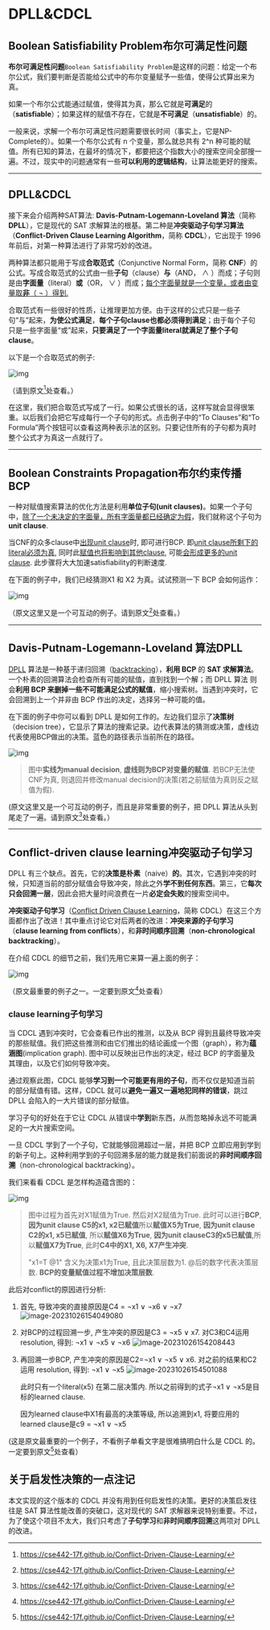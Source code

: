 # DPLL&CDCL

## Boolean Satisfiability Problem布尔可满足性问题

**布尔可满足性问题**`Boolean Satisfiability Problem`是这样的问题：给定一个布尔公式，我们要判断是否能给公式中的布尔变量赋予一些值，使得公式算出来为真。

如果一个布尔公式能通过赋值，使得其为真，那么它就是**可满足**的（**satisfiable**）；如果这样的赋值不存在，它就是**不可满足**（**unsatisfiable**）的。

一般来说，求解一个布尔可满足性问题需要很长时间（事实上，它是NP-Complete的）。如果一个布尔公式有 n 个变量，那么就总共有 2^n 种可能的赋值。所有已知的算法，在最坏的情况下，都要把这个指数大小的搜索空间全部搜一遍。不过，现实中的问题通常有一些**可以利用的逻辑结构**，让算法能更好的搜索。

***

## DPLL&CDCL

接下来会介绍两种SAT算法: **Davis-Putnam-Logemann-Loveland 算法**（简称 **DPLL**），它是现代的 SAT 求解算法的根基。第二种是**冲突驱动子句学习算法**（**Conflict-Driven Clause Learning Algorithm**，简称 **CDCL**），它出现于 1996 年前后，对第一种算法进行了非常巧妙的改进。

两种算法都只能用于写成**合取范式**（Conjunctive Normal Form，简称 **CNF**）的公式。写成合取范式的公式由一些**子句**（clause）**与**（AND， ∧ ）而成；子句则是由**字面量**（literal）**或**（OR， ∨ ）而成；<u>每个字面量就是一个变量，或者由变量取**非**（ ¬ ）得到.</u>

合取范式有一些很好的性质，让推理更加方便。由于这样的公式只是一些子句“与”起来，**为使公式满足**，**每个子句clause也都必须得到满足**；由于每个子句只是一些字面量“或”起来，**只要满足了一个字面量literal就满足了整个子句clause**。

以下是一个合取范式的例子:

![img](./attachments/v2-38342ed9028a427c87481f626eabc5f4_1440w.png)

（请到原文[^原文]处查看。）

在这里，我们把合取范式写成了一行。如果公式很长的话，这样写就会显得很笨重。以后我们会把它写成每行一个子句的形式。点击例子中的“To Clauses”和“To Formula”两个按钮可以查看这两种表示法的区别。只要记住所有的子句都为真时整个公式才为真这一点就行了。

***

## Boolean Constraints Propagation布尔约束传播BCP

一种对赋值搜索算法的优化方法是利用**单位子句(unit clauses)**。如果一个子句中，<u>除了一个未决定的字面量，所有字面量都已经确定为假</u>，我们就称这个子句为**unit clause**. 

当CNF的众多clause中<u>出现unit clause</u>时, 即可进行BCP. 即<u>unit clause所剩下的literal必须为真</u>, 同时此<u>赋值也将影响到其他clause</u>, 可能<u>会形成更多的unit clause</u>. 此步骤将大大加速satisfiability的判断速度.  

在下面的例子中，我们已经猜测X1 和 X2 为真。试试预测一下 BCP 会如何运作：

![img](./attachments/v2-6b20c77241461ebd540f3c376ca6108e_1440w.png)

（原文这里又是一个可互动的例子。请到原文[^原文]处查看。）

***

## Davis-Putnam-Logemann-Loveland 算法DPLL

[DPLL](https://link.zhihu.com/?target=https%3A//en.wikipedia.org/wiki/DPLL_algorithm) 算法是一种基于递归回溯（[backtracking](https://link.zhihu.com/?target=https%3A//en.wikipedia.org/wiki/Backtracking)），**利用 BCP** 的 **SAT 求解算法**。一个朴素的回溯算法会检查所有可能的赋值，直到找到一个解；而 DPLL 算法 则会**利用 BCP 来删掉一些不可能满足公式的赋值**，缩小搜索树。当遇到冲突时，它会回溯到上一个并非由 BCP 作出的决定，选择另一种可能的值。

在下面的例子中你可以看到 DPLL 是如何工作的。左边我们显示了**决策树**（decision tree），它显示了算法的搜索记录。边代表算法的猜测或决策，虚线边代表使用BCP做出的决策。蓝色的路径表示当前所在的路径。

![img](./attachments/v2-632e10bf727dbc5bc5dd2fd0a5f9a1d6_r.jpg)

> 图中**实线为manual decision**, **虚线则为BCP对变量的赋值**. 若BCP无法使CNF为真, 则退回并修改manual decision的决策(若之前赋值为真则反之赋值为假).

(原文这里又是一个可互动的例子，而且是非常重要的例子，把 DPLL 算法从头到尾走了一遍。请到原文[^原文]处查看。）

***

## Conflict-driven clause learning冲突驱动子句学习

DPLL 有三个缺点。首先，它的**决策是朴素**（naive）**的**。其次，它遇到冲突的时候，只知道当前的部分赋值会导致冲突，除此之外**学不到任何东西**。第三，它**每次只会回溯一层**，因此会把大量时间浪费在一片**必定会失败**的搜索空间中。

**冲突驱动子句学习**（[Conflict Driven Clause Learning](https://link.zhihu.com/?target=https%3A//en.wikipedia.org/wiki/Conflict-Driven_Clause_Learning)，简称 CDCL）在这三个方面都作出了改进！其中重点讨论它对后两者的改进：**冲突来源的子句学习**（**clause learning from conflicts**），和**非时间顺序回溯**（**non-chronological backtracking**）。

在介绍 CDCL 的细节之前，我们先用它来算一遍上面的例子：

![img](./attachments/v2-4eaf18b51aad646b1ff8bddcd1794789_1440w.png)

（原文最重要的例子之一。一定要到原文[^原文]处查看）

### clause learning子句学习

当 CDCL 遇到冲突时，它会查看已作出的推测，以及从 BCP 得到且最终导致冲突的那些赋值。我们把这些推测和由它们推出的结论画成一个图（graph），称为**蕴涵图**(implication graph). 图中可以反映出已作出的决定，经过 BCP 的字面量及其理由，以及它们如何导致冲突。

通过观察此图，CDCL 能够**学习到一个可能更有用的子句**，而不仅仅是知道当前的部分赋值有错。这样，CDCL 就可以**避免一遍又一遍地犯同样的错误**，跳过 DPLL 会陷入的一大片错误的部分赋值。

学习子句的好处在于它让 CDCL 从错误中**学到**新东西，从而忽略掉永远不可能满足的一大片搜索空间。

一旦 CDCL 学到了一个子句，它就能够回溯超过一层，并把 BCP 立即应用到学到的新子句上。这种利用学到的子句回溯多层的能力就是我们前面说的**非时间顺序回溯**（non-chronological backtracking）。

我们来看看 CDCL 是怎样构造蕴含图的：

![img](./attachments/v2-4fc9c5811d4ef14048833aa56c7b1d70_1440w.png)

> 图中过程为首先对X1赋值为True. 然后对X2赋值为True. 此时可以进行**BCP**, **因为unit clause C5的x1, x2已赋值**所以**赋值X5为True**, **因为unit clause C2的x1, x5已赋值**, 所以**赋值X6为True**, **因为unit clauseC3的x5已赋值**,所以**赋值X7为True**, 此时**C4中的X1, X6, X7产生冲突**.
>
> "x1=T @1" 含义为决策x1为True, 且此决策层数为1. @后的数字代表决策层数. **BCP的变量赋值过程不增加决策层数**.

此后对conflict的原因进行分析:

1. 首先, 导致冲突的直接原因是C4 = ¬x1 ∨ ¬x6 ∨ ¬x7
   ![image-20231026154049080](./attachments/image-20231026154049080.png)

2. 对BCP的过程回溯一步, 产生冲突的原因是C3 = ¬x5 ∨ x7. 对C3和C4运用 resolution, 得到: ¬x1 ∨ ¬x5 ∨ ¬x6
   ![image-20231026154208443](./attachments/image-20231026154208443.png)

3. 再回溯一步BCP, 产生冲突的原因是C2=¬x1 ∨ ¬x5 ∨ x6. 对之前的结果和C2运用 resolution, 得到: ¬x1 ∨ ¬x5
   ![image-20231026154501088](./attachments/image-20231026154501088.png)

   此时只有一个literal(x5) 在第二层决策内. 所以之前得到的式子¬x1 ∨ ¬x5是目标的learned clause. 

   因为learned clause中X1有最高的决策等级, 所以追溯到x1, 将要应用的learned clause是c9 = ¬x1 ∨ ¬x5

(这是原文最重要的一个例子，不看例子单看文字是很难搞明白什么是 CDCL 的。一定要到原文[^原文]处查看）

## 关于启发性决策的一点注记

本文实现的这个版本的 CDCL 并没有用到任何启发性的决策。更好的决策启发往往是 SAT 算法性能改善的突破口，这对现代的 SAT 求解器来说特别重要。不过，为了使这个项目不太大，我们只考虑了**子句学习**和**非时间顺序回溯**这两项对 DPLL 的改进。





[^原文]:https://cse442-17f.github.io/Conflict-Driven-Clause-Learning/

